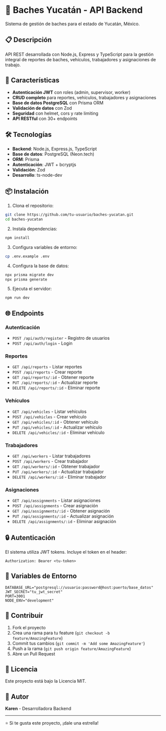 # 🚧 Baches Yucatán - API Backend

Sistema de gestión de baches para el estado de Yucatán, México.

## 📋 Descripción

API REST desarrollada con Node.js, Express y TypeScript para la gestión integral de reportes de baches, vehículos, trabajadores y asignaciones de trabajo.

## 🚀 Características

- **Autenticación JWT** con roles (admin, supervisor, worker)
- **CRUD completo** para reportes, vehículos, trabajadores y asignaciones
- **Base de datos PostgreSQL** con Prisma ORM
- **Validación de datos** con Zod
- **Seguridad** con helmet, cors y rate limiting
- **API RESTful** con 30+ endpoints

## 🛠️ Tecnologías

- **Backend**: Node.js, Express.js, TypeScript
- **Base de datos**: PostgreSQL (Neon.tech)
- **ORM**: Prisma
- **Autenticación**: JWT + bcryptjs
- **Validación**: Zod
- **Desarrollo**: ts-node-dev

## 📦 Instalación

1. Clona el repositorio:
```bash
git clone https://github.com/tu-usuario/baches-yucatan.git
cd baches-yucatan
```

2. Instala dependencias:
```bash
npm install
```

3. Configura variables de entorno:
```bash
cp .env.example .env
```

4. Configura la base de datos:
```bash
npx prisma migrate dev
npx prisma generate
```

5. Ejecuta el servidor:
```bash
npm run dev
```

## 🌐 Endpoints

### Autenticación
- `POST /api/auth/register` - Registro de usuarios
- `POST /api/auth/login` - Login

### Reportes
- `GET /api/reports` - Listar reportes
- `POST /api/reports` - Crear reporte
- `GET /api/reports/:id` - Obtener reporte
- `PUT /api/reports/:id` - Actualizar reporte
- `DELETE /api/reports/:id` - Eliminar reporte

### Vehículos
- `GET /api/vehicles` - Listar vehículos
- `POST /api/vehicles` - Crear vehículo
- `GET /api/vehicles/:id` - Obtener vehículo
- `PUT /api/vehicles/:id` - Actualizar vehículo
- `DELETE /api/vehicles/:id` - Eliminar vehículo

### Trabajadores
- `GET /api/workers` - Listar trabajadores
- `POST /api/workers` - Crear trabajador
- `GET /api/workers/:id` - Obtener trabajador
- `PUT /api/workers/:id` - Actualizar trabajador
- `DELETE /api/workers/:id` - Eliminar trabajador

### Asignaciones
- `GET /api/assignments` - Listar asignaciones
- `POST /api/assignments` - Crear asignación
- `GET /api/assignments/:id` - Obtener asignación
- `PUT /api/assignments/:id` - Actualizar asignación
- `DELETE /api/assignments/:id` - Eliminar asignación

## 🔒 Autenticación

El sistema utiliza JWT tokens. Incluye el token en el header:
```
Authorization: Bearer <tu-token>
```

## 📝 Variables de Entorno

```env
DATABASE_URL="postgresql://usuario:password@host:puerto/base_datos"
JWT_SECRET="tu_jwt_secret"
PORT=3001
NODE_ENV="development"
```

## 🤝 Contribuir

1. Fork el proyecto
2. Crea una rama para tu feature (`git checkout -b feature/AmazingFeature`)
3. Commit tus cambios (`git commit -m 'Add some AmazingFeature'`)
4. Push a la rama (`git push origin feature/AmazingFeature`)
5. Abre un Pull Request

## 📄 Licencia

Este proyecto está bajo la Licencia MIT.

## 👥 Autor

**Karen** - Desarrolladora Backend

---

⭐ Si te gusta este proyecto, ¡dale una estrella!